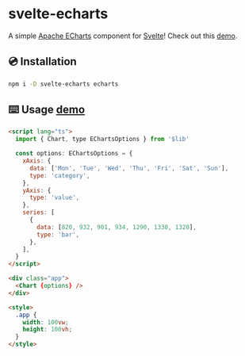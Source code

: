 # svelte-echarts

A simple [Apache ECharts](https://echarts.apache.org/) component for [Svelte](https://svelte.dev/)! Check out this [demo](https://bherbruck.github.io/svelte-echarts/).

## 💿 Installation

```bash
npm i -D svelte-echarts echarts
```

## ⌨️ Usage [demo](https://bherbruck.github.io/svelte-echarts/)

```html
<script lang="ts">
  import { Chart, type EChartsOptions } from '$lib'

  const options: EChartsOptions = {
    xAxis: {
      data: ['Mon', 'Tue', 'Wed', 'Thu', 'Fri', 'Sat', 'Sun'],
      type: 'category',
    },
    yAxis: {
      type: 'value',
    },
    series: [
      {
        data: [820, 932, 901, 934, 1290, 1330, 1320],
        type: 'bar',
      },
    ],
  }
</script>

<div class="app">
  <Chart {options} />
</div>

<style>
  .app {
    width: 100vw;
    height: 100vh;
  }
</style>
```
